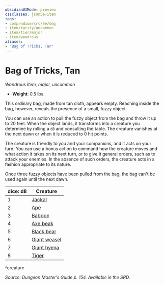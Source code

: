 ```yaml
---
obsidianUIMode: preview
cssclasses: json5e-item
tags:
- compendium/src/5e/dmg
- item/rarity/uncommon
- item/tier/major
- item/wondrous
aliases: 
- "Bag of Tricks, Tan"
---
```

# Bag of Tricks, Tan
*Wondrous Item, major, uncommon*  

- **Weight**: 0.5 lbs.

This ordinary bag, made from tan cloth, appears empty. Reaching inside the bag, however, reveals the presence of a small, fuzzy object.

You can use an action to pull the fuzzy object from the bag and throw it up to 20 feet. When the object lands, it transforms into a creature you determine by rolling a `d8` and consulting the table. The creature vanishes at the next dawn or when it is reduced to 0 hit points.

The creature is friendly to you and your companions, and it acts on your turn. You can use a bonus action to command how the creature moves and what action it takes on its next turn, or to give it general orders, such as to attack your enemies. In the absence of such orders, the creature acts in a fashion appropriate to its nature.

Once three fuzzy objects have been pulled from the bag, the bag can't be used again until the next dawn.

| dice: d8 | Creature |
|----------|----------|
| 1 | [Jackal](z_compendium/bestiary/beast/jackal.md) |
| 2 | [Ape](z_compendium/bestiary/beast/ape.md) |
| 3 | [Baboon](z_compendium/bestiary/beast/baboon.md) |
| 4 | [Axe beak](z_compendium/bestiary/beast/axe-beak.md) |
| 5 | [Black bear](z_compendium/bestiary/beast/black-bear.md) |
| 6 | [Giant weasel](z_compendium/bestiary/beast/giant-weasel.md) |
| 7 | [Giant hyena](z_compendium/bestiary/beast/giant-hyena.md) |
| 8 | [Tiger](z_compendium/bestiary/beast/tiger.md) |
^creature

*Source: Dungeon Master's Guide p. 154. Available in the SRD.*